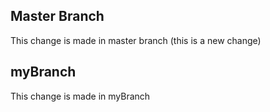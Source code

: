 ## Master Branch 
This change is made in master branch (this is a new change)

## myBranch
This change is made in myBranch